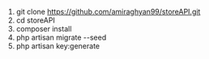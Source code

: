 1) git clone https://github.com/amiraghyan99/storeAPI.git
2) cd storeAPI
3) composer install
4) php artisan migrate --seed
5) php artisan key:generate

